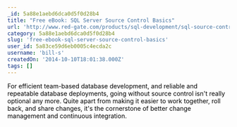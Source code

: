 ```yaml
---
_id: 5a88e1aebd6dca0d5f0d28b4
title: "Free eBook: SQL Server Source Control Basics"
url: 'http://www.red-gate.com/products/sql-development/sql-source-control/entrypage/sql-server-source-control-basics'
category: 5a88e1aebd6dca0d5f0d28b4
slug: 'free-ebook-sql-server-source-control-basics'
user_id: 5a83ce59d6eb0005c4ecda2c
username: 'bill-s'
createdOn: '2014-10-10T18:01:38.000Z'
tags: []
---
```


<span style="color: #000000;">For efficient team-based database development, and reliable and repeatable database deployments, going without source control isn't really optional any more. Quite apart from making it easier to work together, roll back, and share changes, it's the cornerstone of better change management and continuous integration.</span>
